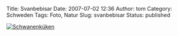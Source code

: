 Title: Svanbebisar
Date: 2007-07-02 12:36
Author: tom
Category: Schweden
Tags: Foto, Natur
Slug: svanbebisar
Status: published

[![Schwanenküken](http://www.fiket.de/pic/svanbebis_s.jpg "Schwanenküken")](http://www.fiket.de/pic/svanbebis_l.jpg)

